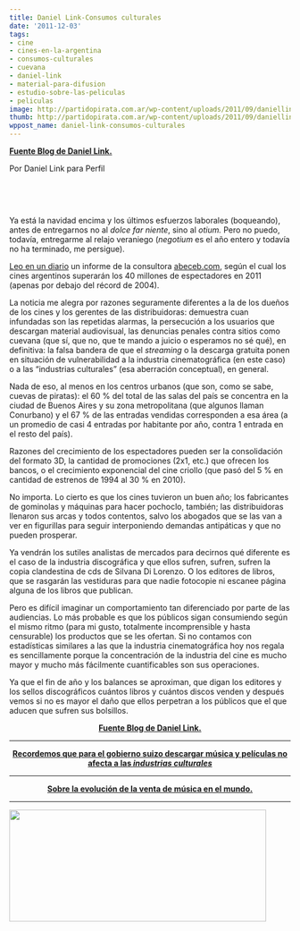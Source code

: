 ```yaml
---
title: Daniel Link-Consumos culturales
date: '2011-12-03'
tags:
- cine
- cines-en-la-argentina
- consumos-culturales
- cuevana
- daniel-link
- material-para-difusion
- estudio-sobre-las-peliculas
- peliculas
image: http://partidopirata.com.ar/wp-content/uploads/2011/09/daniellink.jpg
thumb: http://partidopirata.com.ar/wp-content/uploads/2011/09/daniellink-150x150.jpg
wppost_name: daniel-link-consumos-culturales
---
```


<strong><a href="http://linkillo.blogspot.com/2011/12/consumos-culturales.html" target="_blank">Fuente Blog de Daniel Link.</a></strong>

Por Daniel Link para Perfil

&nbsp;

&nbsp;

Ya está la navidad encima y los últimos esfuerzos laborales (boqueando), antes de entregarnos no al <em>dolce far niente</em>, sino al <em>otium. </em>Pero no puedo, todavía, entregarme al relajo veraniego (<em>negotium</em> es el año entero y todavía no ha terminado, me persigue).

<a href="http://www.lanacion.com.ar/1426145-los-cines-superaran-los-40-millones-de-espectadores-en-2011-y-quedaran-a-menos-de-4-millones">Leo en un diario</a> un informe de la consultora <a href="http://abeceb.com.ar/">abeceb.com</a>, según el cual los cines argentinos superarán los 40 millones de espectadores en 2011 (apenas por debajo del récord de 2004).

La noticia me alegra por razones seguramente diferentes a la de los dueños de los cines y los gerentes de las distribuidoras: demuestra cuan infundadas son las repetidas alarmas, la persecución a los usuarios que descargan material audiovisual, las denuncias penales contra sitios como cuevana (que sí, que no, que te mando a juicio o esperamos no sé qué), en definitiva: la falsa bandera de que el <em>streaming</em> o la descarga gratuita ponen en situación de vulnerabilidad a la industria cinematográfica (en este caso) o a las “industrias culturales” (esa aberración conceptual), en general.

Nada de eso, al menos en los centros urbanos (que son, como se sabe, cuevas de piratas): el 60 % del total de las salas del país se concentra en la ciudad de Buenos Aires y su zona metropolitana<em> </em>(que algunos llaman Conurbano) y el 67 % de las entradas vendidas corresponden a esa área (a un promedio de casi 4 entradas por habitante por año, contra 1 entrada en el resto del país).

Razones del crecimiento de los espectadores pueden ser la consolidación del formato 3D, la cantidad de promociones (2x1, etc.) que ofrecen los bancos, o el crecimiento exponencial del cine criollo (que pasó del 5 % en cantidad de estrenos de 1994 al 30 % en 2010).

No importa. Lo cierto es que los cines tuvieron un buen año; los fabricantes de gominolas y máquinas para hacer pochoclo, también; las distribuidoras llenaron sus arcas y todos contentos, salvo los abogados que se las van a ver en figurillas para seguir interponiendo demandas antipáticas y que no pueden prosperar.

Ya vendrán los sutiles analistas de mercados para decirnos qué diferente es el caso de la industria discográfica y que ellos sufren, sufren, sufren la copia clandestina de cds de Silvana Di Lorenzo. O los editores de libros, que se rasgarán las vestiduras para que nadie fotocopie ni escanee página alguna de los libros que publican.

Pero es difícil imaginar un comportamiento tan diferenciado por parte de las audiencias. Lo más probable es que los públicos sigan consumiendo según el mismo ritmo (para mi gusto, totalmente incomprensible y hasta censurable) los productos que se les ofertan. Si no contamos con estadísticas similares a las que la industria cinematográfica hoy nos regala es sencillamente porque la concentración de la industria del cine es mucho mayor y mucho más fácilmente cuantificables son sus operaciones.

Ya que el fin de año y los balances se aproximan, que digan los editores y los sellos discográficos cuántos libros y cuántos discos venden y después vemos si no es mayor el daño que ellos perpetran a los públicos que el que aducen que sufren sus bolsillos.
<p style="text-align: center;"><strong><a href="http://linkillo.blogspot.com/2011/12/consumos-culturales.html" target="_blank">Fuente Blog de Daniel Link.</a>
</strong></p>


<hr />
<p style="text-align: center;"><strong><a href="http://partidopirata.com.ar/2467/gobierno-suizo-descargar-peliculas-y-musica-es-legal-alt1040">Recordemos que para el gobierno suizo descargar música y películas no afecta a las <em>industrias culturales</em></a></strong></p>


<hr />
<p style="text-align: center;"><strong><a href="http://partidopirata.com.ar/1885/%E2%80%9Cla-industria-musical-es-mayor-de-lo-que-vos-pensas%E2%80%9D">Sobre la evolución de la venta de música en el mundo.</a></strong></p>


<hr />

<a href="http://partidopirata.com.ar/wp-content/uploads/2011/09/daniellink.jpg"><img class="aligncenter size-full wp-image-1799" title="daniellink" src="http://partidopirata.com.ar/wp-content/uploads/2011/09/daniellink.jpg" alt="" width="460" height="200" /></a>
